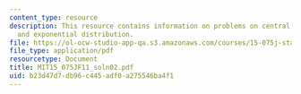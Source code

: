 ```yaml
---
content_type: resource
description: This resource contains information on problems on central limit theorem,
  and exponential distribution.
file: https://ol-ocw-studio-app-qa.s3.amazonaws.com/courses/15-075j-statistical-thinking-and-data-analysis-fall-2011/b23d47d7db96c445adf0a275546ba4f1_MIT15_075JF11_soln02.pdf
file_type: application/pdf
resourcetype: Document
title: MIT15_075JF11_soln02.pdf
uid: b23d47d7-db96-c445-adf0-a275546ba4f1
---
```

